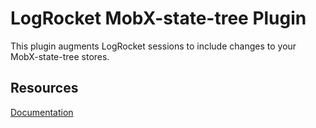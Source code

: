 # LogRocket MobX-state-tree Plugin
This plugin augments LogRocket sessions to include changes to your MobX-state-tree stores.

## Resources
[Documentation](https://docs.logrocket.com/docs/mobx-state-tree-plugin)

